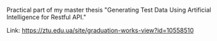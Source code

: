 Practical part of my master thesis "Generating Test Data Using Artificial Intelligence for Restful API."

Link: https://ztu.edu.ua/site/graduation-works-view?id=10558510
